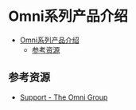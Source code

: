 # Omni系列产品介绍

<!--ts-->
* [Omni系列产品介绍](#omni系列产品介绍)
   * [参考资源](#参考资源)

<!-- Created by https://github.com/ekalinin/github-markdown-toc -->
<!-- Added by: runner, at: Fri Sep 16 04:05:09 UTC 2022 -->

<!--te-->

## 参考资源

- [Support - The Omni Group](https://support.omnigroup.com/manuals/)